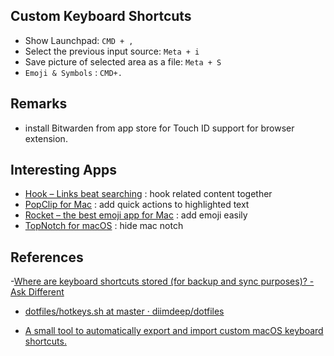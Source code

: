 ## Custom Keyboard Shortcuts

- Show Launchpad: `CMD + ,`
- Select the previous input source: `Meta + i`
- Save picture of selected area as a file: `Meta + S`
- `Emoji & Symbols` : `CMD+.`

## Remarks

- install Bitwarden from app store for Touch ID support for browser extension.

## Interesting Apps

- [Hook – Links beat searching](https://hookproductivity.com/) : hook related content together
- [PopClip for Mac](https://pilotmoon.com/popclip/) : add quick actions to highlighted text
- [Rocket – the best emoji app for Mac](https://matthewpalmer.net/rocket/) : add emoji easily
- [TopNotch for macOS](https://topnotch.app/) : hide mac notch

## References

-[Where are keyboard shortcuts stored (for backup and sync purposes)? - Ask Different](https://apple.stackexchange.com/questions/87619/where-are-keyboard-shortcuts-stored-for-backup-and-sync-purposes)

- [dotfiles/hotkeys.sh at master · diimdeep/dotfiles](https://github.com/diimdeep/dotfiles/blob/master/osx/configure/hotkeys.sh)

- [A small tool to automatically export and import custom macOS keyboard shortcuts.](https://gist.github.com/miclf/bf4b0cb6de9ead726197db7ed3d937b5)
